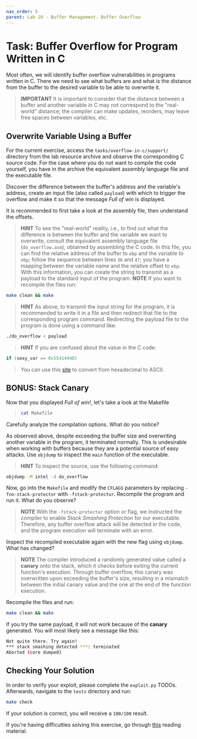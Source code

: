 ```yaml
---
nav_order: 5
parent: Lab 10 - Buffer Management. Buffer Overflow
---
```


# Task: Buffer Overflow for Program Written in C

Most often, we will identify buffer overflow vulnerabilities in programs written in C.
There we need to see what buffers are and what is the distance from the buffer to the desired variable to be able to overwrite it.

> **IMPORTANT** It is important to consider that the distance between a buffer and another variable in C may not correspond to the "real-world" distance;
> the compiler can make updates, reorders, may leave free spaces between variables, etc.

## Overwrite Variable Using a Buffer

For the current exercise, access the `tasks/overflow-in-c/support/` directory from the lab resource archive and observe the corresponding C source code.
For the case where you do not want to compile the code yourself, you have in the archive the equivalent assembly language file and the executable file.

Discover the difference between the buffer's address and the variable's address, create an input file (also called `payload`) with which to trigger the overflow and make it so that the message *Full of win* is displayed.

It is recommended to first take a look at the assembly file, then understand the offsets.

> **HINT** To see the "real-world" reality, i.e., to find out what the difference is between the buffer and the variable we want to overwrite,
> consult the equivalent assembly language file (`do_overflow.asm`), obtained by assembling the C code.
> In this file, you can find the relative address of the buffer to `ebp` and the variable to `ebp`;
> follow the sequence between lines `36` and `47`;
> you have a mapping between the variable name and the relative offset to `ebp`.
> With this information, you can create the string to transmit as a payload to the standard input of the program.
> **NOTE** If you want to recompile the files run:

```Bash
make clean && make
```

> **HINT** As above, to transmit the input string for the program, it is recommended to write it in a file
> and then redirect that file to the corresponding program command.
> Redirecting the payload file to the program is done using a command like:

```Bash
./do_overflow < payload
```

> **HINT** If you are confused about the value in the C code:

```C
if (sexy_var == 0x5541494D)
```

> You can use this [site](https://www.rapidtables.com/convert/number/hex-to-ascii.html) to convert from hexadecimal to ASCII.

## BONUS: Stack Canary

Now that you displayed *Full of win!*, let's take a look at the Makefile

> ```Bash
> cat Makefile
> ```

Carefully analyze the compilation options.
What do you notice?

As observed above, despite exceeding the buffer size and overwriting another variable in the program, it terminated normally.
This is undesirable when working with buffers because they are a potential source of easy attacks.
Use `objdump` to inspect the `main` function of the executable.

> **HINT** To inspect the source, use the following command:

```Bash
objdump -M intel -d do_overflow
```

Now, go into the `Makefile` and modify the `CFLAGS` parameters by replacing `-fno-stack-protector` with `-fstack-protector`.
Recompile the program and run it.
What do you observe?

> **NOTE** With the `-fstack-protector` option or flag, we instructed the compiler to enable *Stack Smashing Protection* for our executable.
> Therefore, any buffer overflow attack will be detected in the code, and the program execution will terminate with an error.

Inspect the recompiled executable again with the new flag using `objdump`.
What has changed?

> **NOTE** The compiler introduced a randomly generated value called a **canary** onto the stack, which it checks before exiting the current function's execution.
> Through buffer overflow, this canary was overwritten upon exceeding the buffer's size, resulting in a mismatch between the initial canary value and the one at the end of the function execution.

Recompile the files and run:

```Bash
make clean && make
```

If you try the same payload, it will not work because of the **canary** generated. You will most likely see a message like this:

```Bash
Not quite there. Try again!
*** stack smashing detected ***: terminated
Aborted (core dumped)
```

## Checking Your Solution

In order to verify your exploit, please complete the `exploit.py` TODOs. Afterwards, navigate to the `tests` directory and run:

```Bash
make check
```

If your solution is correct, you will receive a `100/100` result.

If you're having difficulties solving this exercise, go through [this](../../reading/overflow-vuln.md) reading material.
